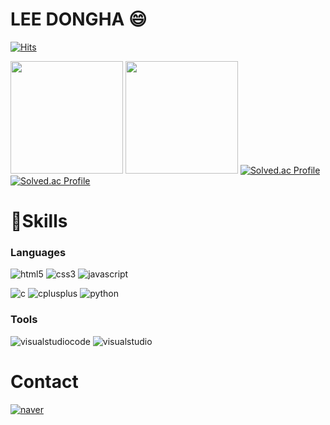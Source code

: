 # LEE DONGHA 😄

[![Hits](https://hits.seeyoufarm.com/api/count/incr/badge.svg?url=https%3A%2F%2Fgithub.com%2Fmovingsummer&count_bg=%23F48F8F&title_bg=%23EC7574&icon=&icon_color=%23E7E7E7&title=hits&edge_flat=false)](https://hits.seeyoufarm.com)

<p>
  <img height="180em" src="https://github-readme-stats.vercel.app/api?username=movingsummer&show_icons=true&include_all_commits=true&bg_color=30,e96443,904e95&title_color=fff&text_color=fff">
  <img height="180em" src="https://github-readme-stats.vercel.app/api/top-langs/?username=kushinada&layout=compact&bg_color=30,e96443,904e95&title_color=fff&text_color=fff">
</p=

[![Solved.ac Profile](http://mazassumnida.wtf/api/v2/generate_badge?boj=littlepieceofyou)](https://solved.ac/littlepieceyou/)
[![Solved.ac Profile](http://mazassumnida.wtf/api/v2/generate_badge?boj=kushinada)](https://solved.ac/kushinada/)

# 💪Skills
### Languages
![html5](https://img.shields.io/badge/html5-E34F26.svg?&style=for-the-badge&logo=html5&logoColor=white)
![css3](https://img.shields.io/badge/css3-1572B6.svg?&style=for-the-badge&logo=css3&logoColor=white)
![javascript](https://img.shields.io/badge/javascript-F7DF1E.svg?&style=for-the-badge&logo=javascript&logoColor=white)

![c](https://img.shields.io/badge/c-A8B9CC.svg?&style=for-the-badge&logo=c&logoColor=white)
![cplusplus](https://img.shields.io/badge/cplusplus-00599C.svg?&style=for-the-badge&logo=cplusplus&logoColor=white)
![python](https://img.shields.io/badge/python-3776AB.svg?&style=for-the-badge&logo=python&logoColor=white)

### Tools
![visualstudiocode](https://img.shields.io/badge/Visual%20Studio%20Code-007ACC.svg?&style=for-the-badge&logo=Visual%20Studio%20Code&logoColor=white)
![visualstudio](https://img.shields.io/badge/Visual%20Studio-5C2D91.svg?&style=for-the-badge&logo=Visual%20Studio&logoColor=white)

# Contact
[![naver](http://img.shields.io/badge/-Blog-white?style=flat-square&logo=naver&link=https://blog.naver.com/littlepieceofyou/)](https://blog.naver.com/littlepieceofyou/)

